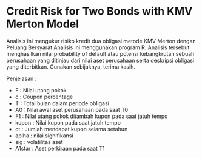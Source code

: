 # Credit Risk for Two Bonds with KMV Merton Model

Analisis ini mengukur risiko kredit dua obligasi metode KMV Merton dengan Peluang Bersyarat
Analisis ini menggunakan program R.
Analisis tersebut menghasilkan nilai probability of default atau potensi kebangkrutan sebuah perusahaan yang ditinjau dari nilai aset perusahaan serta deskripsi obligasi yang diterbitkan. 
Gunakan sebijaknya, terima kasih.

Penjelasan :
- F : Nilai utang pokok
- c : Coupon percentage
- T : Total bulan dalam periode obligasi
- A0 : Nilai awal aset perusahaan pada saat T0
- F1 : Nilai utang pokok ditambah kupon pada saat jatuh tempo
- kupon : Nilai kupon pada saat jatuh tempo
- ct : Jumlah mendapat kupon selama setahun
- aplha : nilai signifikansi
- sig : volatilitas aset
- A1star : Aset perkiraan pada saat T1

